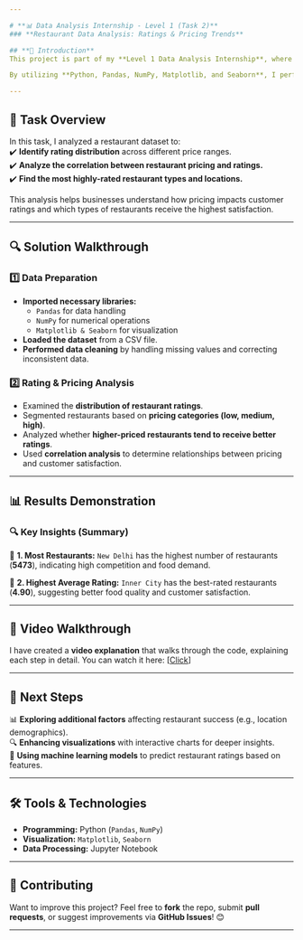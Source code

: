 ```yaml
---

# **📊 Data Analysis Internship - Level 1 (Task 2)**  
### **Restaurant Data Analysis: Ratings & Pricing Trends**  

## **📖 Introduction**  
This project is part of my **Level 1 Data Analysis Internship**, where I analyze a dataset containing information about restaurants. The focus of this task is to **examine restaurant ratings, pricing trends, and customer preferences**.  

By utilizing **Python, Pandas, NumPy, Matplotlib, and Seaborn**, I performed data cleaning, extracted key insights, and visualized restaurant trends to understand how pricing affects ratings.  

---
```


## **📌 Task Overview**  
In this task, I analyzed a restaurant dataset to:  
✔️ **Identify rating distribution** across different price ranges.  
✔️ **Analyze the correlation between restaurant pricing and ratings.**  
✔️ **Find the most highly-rated restaurant types and locations.**  

This analysis helps businesses understand how pricing impacts customer ratings and which types of restaurants receive the highest satisfaction.  

---

## **🔍 Solution Walkthrough**  

### **1️⃣ Data Preparation**
- **Imported necessary libraries:**  
  - `Pandas` for data handling  
  - `NumPy` for numerical operations  
  - `Matplotlib & Seaborn` for visualization  
- **Loaded the dataset** from a CSV file.  
- **Performed data cleaning** by handling missing values and correcting inconsistent data.  

### **2️⃣ Rating & Pricing Analysis**
- Examined the **distribution of restaurant ratings**.  
- Segmented restaurants based on **pricing categories (low, medium, high)**.  
- Analyzed whether **higher-priced restaurants tend to receive better ratings**.  
- Used **correlation analysis** to determine relationships between pricing and customer satisfaction.  

---

## **📊 Results Demonstration**  
 
### **🔍 Key Insights (Summary)**  

📌 **1. Most Restaurants:** `New Delhi` has the highest number of restaurants (**5473**), indicating high competition and food demand.  

📌 **2. Highest Average Rating:** `Inner City` has the best-rated restaurants (**4.90**), suggesting better food quality and customer satisfaction.   

---

## **🎥 Video Walkthrough**  
I have created a **video explanation** that walks through the code, explaining each step in detail. You can watch it here: [[Click](https://github.com/Dushii25/Level1_Task2/blob/main/Task2%20(1).mp4)]  

---

## **📌 Next Steps**
📊 **Exploring additional factors** affecting restaurant success (e.g., location demographics).  
🔍 **Enhancing visualizations** with interactive charts for deeper insights.  
📍 **Using machine learning models** to predict restaurant ratings based on features.  

---

## **🛠️ Tools & Technologies**
- **Programming:** Python (`Pandas`, `NumPy`)  
- **Visualization:** `Matplotlib`, `Seaborn`  
- **Data Processing:** Jupyter Notebook  

---

## **📢 Contributing**
Want to improve this project? Feel free to **fork** the repo, submit **pull requests**, or suggest improvements via **GitHub Issues**! 😊  

---
